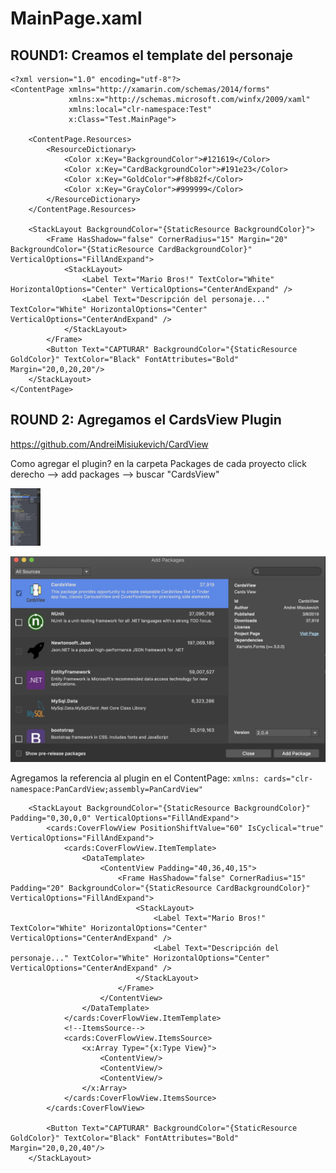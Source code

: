 # MainPage.xaml 
## ROUND1: Creamos el template del personaje

```xaml
<?xml version="1.0" encoding="utf-8"?>
<ContentPage xmlns="http://xamarin.com/schemas/2014/forms" 
             xmlns:x="http://schemas.microsoft.com/winfx/2009/xaml" 
             xmlns:local="clr-namespace:Test" 
             x:Class="Test.MainPage">
    
    <ContentPage.Resources>
        <ResourceDictionary>
            <Color x:Key="BackgroundColor">#121619</Color>
            <Color x:Key="CardBackgroundColor">#191e23</Color>
            <Color x:Key="GoldColor">#f8b82f</Color>
            <Color x:Key="GrayColor">#999999</Color>
        </ResourceDictionary>
    </ContentPage.Resources>
    
    <StackLayout BackgroundColor="{StaticResource BackgroundColor}">
        <Frame HasShadow="false" CornerRadius="15" Margin="20" BackgroundColor="{StaticResource CardBackgroundColor}" VerticalOptions="FillAndExpand">
            <StackLayout>
                <Label Text="Mario Bros!" TextColor="White" HorizontalOptions="Center" VerticalOptions="CenterAndExpand" />
                <Label Text="Descripción del personaje..." TextColor="White" HorizontalOptions="Center" VerticalOptions="CenterAndExpand" />
            </StackLayout>
        </Frame>
        <Button Text="CAPTURAR" BackgroundColor="{StaticResource GoldColor}" TextColor="Black" FontAttributes="Bold" Margin="20,0,20,20"/>
    </StackLayout>
</ContentPage>
```
## ROUND 2: Agregamos el CardsView Plugin 
https://github.com/AndreiMisiukevich/CardView

Como agregar el plugin? en la carpeta Packages de cada proyecto click derecho --> add packages --> buscar "CardsView"

<img src="https://github.com/XamarinUY/cpuy1/blob/master/workshop/Mica/Screen%20Shot%202019-03-15%20at%2012.45.20.png" width="48">

![alt text](https://github.com/XamarinUY/cpuy1/blob/master/workshop/Mica/Screen%20Shot%202019-03-14%20at%2022.38.11.png)

Agregamos la referencia al plugin en el ContentPage: `xmlns: cards="clr-namespace:PanCardView;assembly=PanCardView" `

```xaml
    <StackLayout BackgroundColor="{StaticResource BackgroundColor}" Padding="0,30,0,0" VerticalOptions="FillAndExpand">
        <cards:CoverFlowView PositionShiftValue="60" IsCyclical="true" VerticalOptions="FillAndExpand">
            <cards:CoverFlowView.ItemTemplate>
                <DataTemplate>
                    <ContentView Padding="40,36,40,15">
                        <Frame HasShadow="false" CornerRadius="15" Padding="20" BackgroundColor="{StaticResource CardBackgroundColor}" VerticalOptions="FillAndExpand">
                            <StackLayout>
                                <Label Text="Mario Bros!" TextColor="White" HorizontalOptions="Center" VerticalOptions="CenterAndExpand" />
                                <Label Text="Descripción del personaje..." TextColor="White" HorizontalOptions="Center" VerticalOptions="CenterAndExpand" />
                            </StackLayout>
                        </Frame>
                    </ContentView>
                </DataTemplate>
            </cards:CoverFlowView.ItemTemplate>
            <!--ItemsSource-->
            <cards:CoverFlowView.ItemsSource>
                <x:Array Type="{x:Type View}">
                    <ContentView/>
                    <ContentView/>
                    <ContentView/>
                </x:Array>
            </cards:CoverFlowView.ItemsSource>
        </cards:CoverFlowView>
        
        <Button Text="CAPTURAR" BackgroundColor="{StaticResource GoldColor}" TextColor="Black" FontAttributes="Bold" Margin="20,0,20,40"/>
    </StackLayout>
```
    
    
